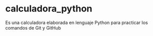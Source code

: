 # calculadora_python
Es una calculadora elaborada en lenguaje Python para practicar los comandos de Git y GitHub
